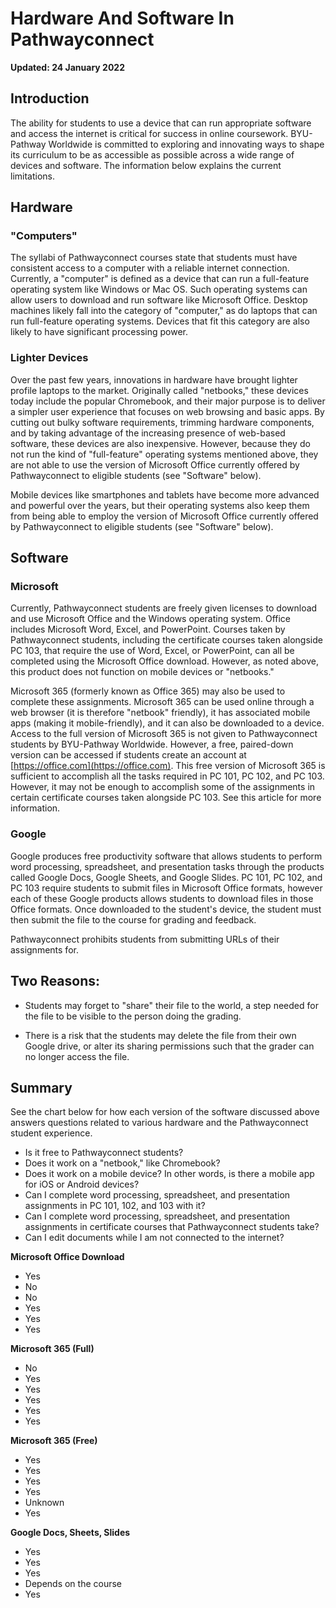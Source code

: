 # Hardware And Software In Pathwayconnect

**Updated: 24 January 2022**

## Introduction

The ability for students to use a device that can run appropriate software and access the internet is critical for success in online coursework. BYU-Pathway Worldwide is committed to exploring and innovating ways to shape its curriculum to be as accessible as possible across a wide range of devices and software. The information below explains the current limitations.

## Hardware

### "Computers"

The syllabi of Pathwayconnect courses state that students must have consistent access to a computer with a reliable internet connection. Currently, a "computer" is defined as a device that can run a full-feature operating system like Windows or Mac OS. Such operating systems can allow users to download and run software like Microsoft Office. Desktop machines likely fall into the category of "computer," as do laptops that can run full-feature operating systems. Devices that fit this category are also likely to have significant processing power.

### Lighter Devices

Over the past few years, innovations in hardware have brought lighter profile laptops to the market. Originally called "netbooks," these devices today include the popular Chromebook, and their major purpose is to deliver a simpler user experience that focuses on web browsing and basic apps. By cutting out bulky software requirements, trimming hardware components, and by taking advantage of the increasing presence of web-based software, these devices are also inexpensive. However, because they do not run the kind of "full-feature" operating systems mentioned above, they are not able to use the version of Microsoft Office currently offered by Pathwayconnect to eligible students (see "Software" below).

Mobile devices like smartphones and tablets have become more advanced and powerful over the years, but their operating systems also keep them from being able to employ the version of Microsoft Office currently offered by Pathwayconnect to eligible students (see "Software" below).

## Software

### Microsoft

Currently, Pathwayconnect students are freely given licenses to download and use Microsoft Office and the Windows operating system. Office includes Microsoft Word, Excel, and PowerPoint. Courses taken by Pathwayconnect students, including the certificate courses taken alongside PC 103, that require the use of Word, Excel, or PowerPoint, can all be completed using the Microsoft Office download. However, as noted above, this product does not function on mobile devices or "netbooks."

Microsoft 365 (formerly known as Office 365) may also be used to complete these assignments. Microsoft 365 can be used online through a web browser (it is therefore "netbook" friendly), it has associated mobile apps (making it mobile-friendly), and it can also be downloaded to a device. Access to the full version of Microsoft 365 is not given to Pathwayconnect students by BYU-Pathway Worldwide. However, a free, paired-down version can be accessed if students create an account at [https://office.com](https://office.com). This free version of Microsoft 365 is sufficient to accomplish all the tasks required in PC 101, PC 102, and PC 103. However, it may not be enough to accomplish some of the assignments in certain certificate courses taken alongside PC 103. See this article for more information.

### Google

Google produces free productivity software that allows students to perform word processing, spreadsheet, and presentation tasks through the products called Google Docs, Google Sheets, and Google Slides. PC 101, PC 102, and PC 103 require students to submit files in Microsoft Office formats, however each of these Google products allows students to download files in those Office formats. Once downloaded to the student's device, the student must then submit the file to the course for grading and feedback.

Pathwayconnect prohibits students from submitting URLs of their assignments for.

## Two Reasons:

- Students may forget to "share" their file to the world, a step needed for the file to be visible to the person doing the grading.

- There is a risk that the students may delete the file from their own Google drive, or alter its sharing permissions such that the grader can no longer access the file.

## Summary

See the chart below for how each version of the software discussed above answers questions related to various hardware and the Pathwayconnect student experience.

- Is it free to Pathwayconnect students?
- Does it work on a "netbook," like Chromebook?
- Does it work on a mobile device? In other words, is there a mobile app for iOS or Android devices?
- Can I complete word processing, spreadsheet, and presentation assignments in PC 101, 102, and 103 with it?
- Can I complete word processing, spreadsheet, and presentation assignments in certificate courses that Pathwayconnect students take?
- Can I edit documents while I am not connected to the internet?

**Microsoft Office Download**
- Yes
- No
- No
- Yes
- Yes
- Yes

**Microsoft 365 (Full)**
- No
- Yes
- Yes
- Yes
- Yes
- Yes

**Microsoft 365 (Free)**
- Yes
- Yes
- Yes
- Yes
- Unknown
- Yes

**Google Docs, Sheets, Slides**
- Yes
- Yes
- Yes
- Depends on the course
- Yes

